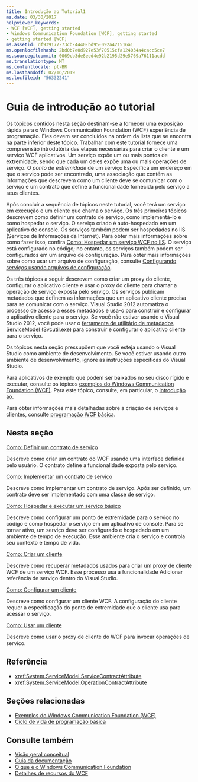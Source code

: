 ```yaml
---
title: Introdução ao Tutorial1
ms.date: 03/30/2017
helpviewer_keywords:
- WCF [WCF], getting started
- Windows Communication Foundation [WCF], getting started
- getting started [WCF]
ms.assetid: df939177-73cb-4440-bd95-092a421516a1
ms.openlocfilehash: 2bd0b7e0d927e53f70515cfa124034a4cacc5ce7
ms.sourcegitcommit: 0069cb3de8eed4e92b2195d29e5769a76111acdd
ms.translationtype: MT
ms.contentlocale: pt-BR
ms.lasthandoff: 02/16/2019
ms.locfileid: "56332241"
---
```

# <a name="getting-started-tutorial"></a>Guia de introdução ao tutorial
Os tópicos contidos nesta seção destinam-se a fornecer uma exposição rápida para o Windows Communication Foundation (WCF) experiência de programação. Eles devem ser concluídos na ordem da lista que se encontra na parte inferior deste tópico. Trabalhar com este tutorial fornece uma compreensão introdutória das etapas necessárias para criar o cliente e um serviço WCF aplicativos. Um serviço expõe um ou mais pontos de extremidade, sendo que cada um deles expõe uma ou mais operações de serviço. O *ponto de extremidade* de um serviço Especifica um endereço em que o serviço pode ser encontrado, uma associação que contém as informações que descrevem como um cliente deve se comunicar com o serviço e um contrato que define a funcionalidade fornecida pelo serviço a seus clientes.

 Após concluir a sequência de tópicos neste tutorial, você terá um serviço em execução e um cliente que chama o serviço. Os três primeiros tópicos descrevem como definir um contrato de serviço, como implementá-lo e como hospedar o serviço. O serviço criado é auto-hospedado em um aplicativo de console. Os serviços também podem ser hospedados no IIS (Serviços de Informações da Internet). Para obter mais informações sobre como fazer isso, confira [Como: Hospedar um serviço WCF no IIS](../../../docs/framework/wcf/feature-details/how-to-host-a-wcf-service-in-iis.md). O serviço está configurado no código; no entanto, os serviços também podem ser configurados em um arquivo de configuração. Para obter mais informações sobre como usar um arquivo de configuração, consulte [Configurando serviços usando arquivos de configuração](../../../docs/framework/wcf/configuring-services-using-configuration-files.md).

 Os três tópicos a seguir descrevem como criar um proxy do cliente, configurar o aplicativo cliente e usar o proxy do cliente para chamar a operação de serviço exposta pelo serviço. Os serviços publicam metadados que definem as informações que um aplicativo cliente precisa para se comunicar com o serviço. Visual Studio 2012 automatiza o processo de acesso a esses metadados e usa-o para construir e configurar o aplicativo cliente para o serviço. Se você não estiver usando o Visual Studio 2012, você pode usar o [ferramenta de utilitário de metadados ServiceModel (Svcutil.exe)](../../../docs/framework/wcf/servicemodel-metadata-utility-tool-svcutil-exe.md) para construir e configurar o aplicativo cliente para o serviço.

Os tópicos nesta seção pressupõem que você esteja usando o Visual Studio como ambiente de desenvolvimento. Se você estiver usando outro ambiente de desenvolvimento, ignore as instruções específicas do Visual Studio.

Para aplicativos de exemplo que podem ser baixados no seu disco rígido e executar, consulte os tópicos [exemplos do Windows Communication Foundation (WCF)](./samples/index.md). Para este tópico, consulte, em particular, o [Introdução ao](../../../docs/framework/wcf/samples/getting-started-sample.md).

Para obter informações mais detalhadas sobre a criação de serviços e clientes, consulte [programação WCF básica](../../../docs/framework/wcf/basic-wcf-programming.md).

## <a name="in-this-section"></a>Nesta seção
 [Como: Definir um contrato de serviço](../../../docs/framework/wcf/how-to-define-a-wcf-service-contract.md)

 Descreve como criar um contrato do WCF usando uma interface definida pelo usuário. O contrato define a funcionalidade exposta pelo serviço.

 [Como: Implementar um contrato de serviço](../../../docs/framework/wcf/how-to-implement-a-wcf-contract.md)

 Descreve como implementar um contrato de serviço. Após ser definido, um contrato deve ser implementado com uma classe de serviço.

 [Como: Hospedar e executar um serviço básico](../../../docs/framework/wcf/how-to-host-and-run-a-basic-wcf-service.md)

 Descreve como configurar um ponto de extremidade para o serviço no código e como hospedar o serviço em um aplicativo de console. Para se tornar ativo, um serviço deve ser configurado e hospedado em um ambiente de tempo de execução. Esse ambiente cria o serviço e controla seu contexto e tempo de vida.

 [Como: Criar um cliente](../../../docs/framework/wcf/how-to-create-a-wcf-client.md)

 Descreve como recuperar metadados usados para criar um proxy de cliente WCF de um serviço WCF. Esse processo usa a funcionalidade Adicionar referência de serviço dentro do Visual Studio.

 [Como: Configurar um cliente](../../../docs/framework/wcf/how-to-configure-a-basic-wcf-client.md)

 Descreve como configurar um cliente WCF. A configuração do cliente requer a especificação do ponto de extremidade que o cliente usa para acessar o serviço.

 [Como: Usar um cliente](../../../docs/framework/wcf/how-to-use-a-wcf-client.md)

 Descreve como usar o proxy de cliente do WCF para invocar operações de serviço.

## <a name="reference"></a>Referência

- <xref:System.ServiceModel.ServiceContractAttribute>
- <xref:System.ServiceModel.OperationContractAttribute>

## <a name="related-sections"></a>Seções relacionadas

- [Exemplos do Windows Communication Foundation (WCF)](./samples/index.md)
- [Ciclo de vida de programação básica](../../../docs/framework/wcf/basic-programming-lifecycle.md)

## <a name="see-also"></a>Consulte também

- [Visão geral conceitual](../../../docs/framework/wcf/conceptual-overview.md)
- [Guia da documentação](../../../docs/framework/wcf/guide-to-the-documentation.md)
- [O que é o Windows Communication Foundation](../../../docs/framework/wcf/whats-wcf.md)
- [Detalhes de recursos do WCF](../../../docs/framework/wcf/feature-details/index.md)
